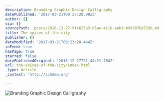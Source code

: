 ```yaml
---
description: Branding Graphic Design Calligraphy
datePublished: '2017-03-21T09:23:28.902Z'
author: []
via: {}
sourcePath: _posts/2016-12-27-9f4625a3-b5ae-4c18-aeb9-b902878872db.md
title: The voices of the city
publisher: {}
dateModified: '2017-03-21T09:23:28.444Z'
inFeed: true
hasPage: true
starred: false
datePublishedOriginal: '2016-12-27T21:44:21.784Z'
url: the-voices-of-the-city/index.html
_type: Article
_context: 'http://schema.org'

---
```

![Branding Graphic Design Calligraphy](https://the-grid-user-content.s3-us-west-2.amazonaws.com/10a33ca6-6bfd-4cd1-9fd5-1409239d939e.png)